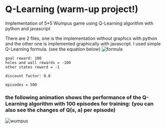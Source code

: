# Q-Learning (warm-up project!)
Implementation of 5*5 Wumpus game using Q-Learning algorithm with python and javascript 

There are 2 files, one is the implementation without graphics with python and the other one is implemented graphically with javascript.
I used simple Q-Learning formula. (see the equation below)
![formula](https://user-images.githubusercontent.com/85555218/122079965-237c9600-ce13-11eb-8c86-c5506ddd20c0.png)

    goal reward: 100
    holes and wall rewards = -100
    other states reward = -1
    
    discount factor: 0.8
    
    episodes = 500
    
### the following animation shows the performance of the Q-Learning algorithm with 100 episodes for training: (you can also see the changes of Q(s, a) per episode)
![wumpus](https://user-images.githubusercontent.com/85555218/122080202-56bf2500-ce13-11eb-8225-14a03dfd16fc.gif)
